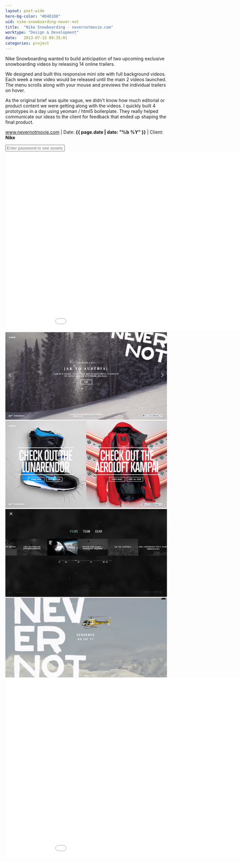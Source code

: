 ```yaml
---
layout: post-wide
hero-bg-color: "#D4D1D8"
uid: nike-snowboarding-never-not
title:  "Nike Snowboarding - nevernotmovie.com"
worktype: "Design & Development"
date:   2013-07-15 09:35:01
categories: project
---
```


<p>
	Nike Snowboarding wanted to build anticipation of two upcoming exclusive snowboarding videos by releasing 14 online trailers.
</p>
<p>
  We designed and built this responsive mini site with full background videos.  Each week a new video would be released until the main 2 videos launched.  The menu scrolls along with your mouse and previews the individual trailers on hover.
</p>

<p>
  As the original brief was quite vague, we didn't know how much editorial or product content we were getting along with the videos.  I quickly built 4 prototypes in a day using yeoman / html5 boilerplate.  They really helped communicate our ideas to the client for feedback that ended up shaping the final product.
</p>

<p class="meta"><a href="http://www.nevernotmovie.com">www.nevernotmovie.com</a> | Date: <strong>{{ page.date | date: "%b %Y" }}</strong> | Client: <strong>Nike</strong></p>

<div class="showcase__password__screen">
  <input type="password" id="showcase__password" value="" placeholder="Enter password to see assets"/>
</div>
<div class="showcase passworded">
  <iframe src="//player.vimeo.com/video/75162921" width="1000" height="560" frameborder="0"> </iframe>
  <img src="/img/nike-snowboarding-never-not/2.jpg" alt="nike-snowboarding-never-not-2">
  <img src="/img/nike-snowboarding-never-not/3.jpg" alt="nike-snowboarding-never-not-3">
  <img src="/img/nike-snowboarding-never-not/4.jpg" alt="nike-snowboarding-never-not-4">
  <img src="/img/nike-snowboarding-never-not/1.jpg" alt="nike-snowboarding-never-not-1">
  <iframe src="//player.vimeo.com/video/75163586" width="1000" height="560" frameborder="0"> </iframe>
</div>




